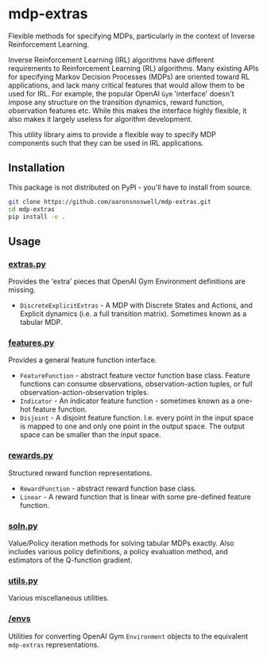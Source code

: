 # mdp-extras

Flexible methods for specifying MDPs, particularly in the context of Inverse
Reinforcement Learning.

Inverse Reinforcement Learning (IRL) algorithms have different requirements to
Reinforcement Learning (RL) algorithms.
Many existing APIs for specifying Markov Decision Processes (MDPs) are oriented toward
RL applications, and lack many critical features that would allow them to be used for
IRL.
For example, the popular OpenAI `Gym` 'interface' doesn't impose any structure on the
transition dynamics, reward function, observation features etc.
While this makes the interface highly flexible, it also makes it largely useless
for algorithm development.

This utility library aims to provide a flexible way to specify MDP components such that
they can be used in IRL applications.

## Installation

This package is not distributed on PyPI - you'll have to install from source.

```bash
git clone https://github.com/aaronsnoswell/mdp-extras.git
cd mdp-extras
pip install -e .
```

## Usage

### [extras.py](mdp_extras/extras.py)

Provides the 'extra' pieces that OpenAI Gym Environment definitions are missing.

 * `DiscreteExplicitExtras` - A MDP with Discrete States and Actions, and Explicit
   dynamics (i.e. a full transition matrix). Sometimes known as a tabular MDP.

### [features.py](mdp_extras/features.py)

Provides a general feature function interface.

 * `FeatureFunction` - abstract feature vector function base class.
   Feature functions can consume observations, observation-action tuples, or full
   observation-action-observation triples.
 * `Indicator` - An indicator feature function - sometimes known as a one-hot feature
   function.
 * `Disjoint` - A disjoint feature function.
   I.e. every point in the input space is mapped to one and only one point in the output
   space.
   The output space can be smaller than the input space.

### [rewards.py](mdp_extras/reward.py)

Structured reward function representations.

 * `RewardFunction` - abstract reward function base class.
 * `Linear` - A reward function that is linear with some pre-defined feature function.

### [soln.py](mdp_extras/soln.py)

Value/Policy iteration methods for solving tabular MDPs exactly.
Also includes various policy definitions, a policy evaluation method, and estimators of
the Q-function gradient.

### [utils.py](mdp_extras/utils.py)

Various miscellaneous utilities.

### [/envs](envs)

Utilities for converting OpenAI Gym `Environment` objects to the equivalent
`mdp-extras` representations.
